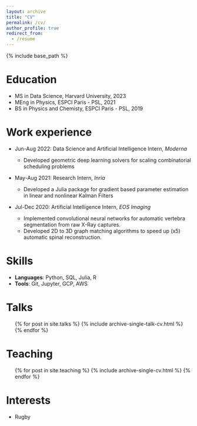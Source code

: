 ```yaml
---
layout: archive
title: "CV"
permalink: /cv/
author_profile: true
redirect_from:
  - /resume
---
```


{% include base_path %}

Education
======
* MS in Data Science, Harvard University, 2023
* MEng in Physics, ESPCI Paris - PSL, 2021
* BS in Physics and Chemisty, ESPCI Paris - PSL, 2019

Work experience
======
* Jun-Aug 2022: Data Science and Artificial Intelligence Intern, _Moderna_
  * Developed geometric deep learning solvers for scaling combinatorial scheduling problems

* May-Aug 2021: Research Intern, _Inria_
  * Developed a Julia package for gradient based parameter estimation in linear and nonlinear Kalman Filters

* Jul-Dec 2020: Artificial Intelligence Intern, _EOS Imaging_
  * Implemented convolutional neural networks for automatic vertebra segmentation from raw X-Ray captures.
  * Developed 2D to 3D graph matching algorithms to speed up (x5) automatic spinal reconstruction.
  
Skills
======
* __Languages__: Python, SQL, Julia, R
* __Tools__: Git, Jupyter, GCP, AWS

<!-- Publications
======
  <ul>{% for post in site.publications %}
    {% include archive-single-cv.html %}
  {% endfor %}</ul>
   -->

Talks
======
  <ul>{% for post in site.talks %}
    {% include archive-single-talk-cv.html %}
  {% endfor %}</ul>
  
Teaching
======
  <ul>{% for post in site.teaching %}
    {% include archive-single-cv.html %}
  {% endfor %}</ul>
  
Interests
======
* Rugby
